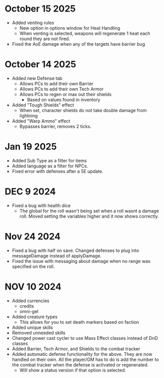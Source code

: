 # October 15 2025

* Added venting rules
  * New option in options window for Heat Handling
  * When venting is selected, weapons will regenerate 1 heat each round they are not fired.
* Fixed the AoE damage when any of the targets have barrier bug

# October 14 2025

* Added new Defense tab
  * Allows PCs to add their own Barrier
  * Allows PCs to add their own Tech Armor
  * Allows PCs to regen or max out their shields
    * Based on values found in inventory
* Added "Tough Shields" effect
  * When set, character shields do not take double damage from lightning
* Added "Warp Ammo" effect
  * Bypasses barrier, removes 2 ticks.

# Jan 19 2025

* Added Sub Type as a filter for items
* Added language as a filter for NPCs.
* Fixed error with defenses after a 5E update.

# DEC 9 2024

- Fixed a bug with health dice
  - The global for the roll wasn't being set when a roll wasnt a damage roll.  Moved setting the variables higher and it now shows correctly.

# Nov 24 2024

* Fixed a bug with half on save. Changed defenses to plug into messageDamage instead of applyDamage.
* Fixed the issue with messaging about damage when no range was specified on the roll.

# NOV 10 2024

- Added currencies
  - credits
  - omni-gel
- Added creature types
  - This allows for you to set death markers based on faction
- Added unique skills
- Removed unneeded skills
- Changed power cast cycler to use Mass Effect classes instead of DnD classes
- Added Barrier, Tech Armor, and Shields to the combat tracker
- Added automatic defense functionality for the above. They are now handled on their own. All the player/GM has to do is 
add the number to the combat tracker when the defense is activated or regenerated.
  - Will show a status version if that option is selected.